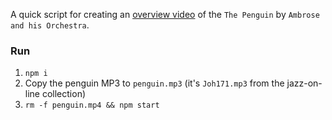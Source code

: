A quick script for creating an [overview video](https://www.youtube.com/watch?v=Q_3T0yQhT3k) of the `The Penguin` by `Ambrose and his Orchestra`.

### Run

1. `npm i`
2. Copy the penguin MP3 to `penguin.mp3` (it's `Joh171.mp3` from the jazz-on-line collection)
3. `rm -f penguin.mp4 && npm start`
